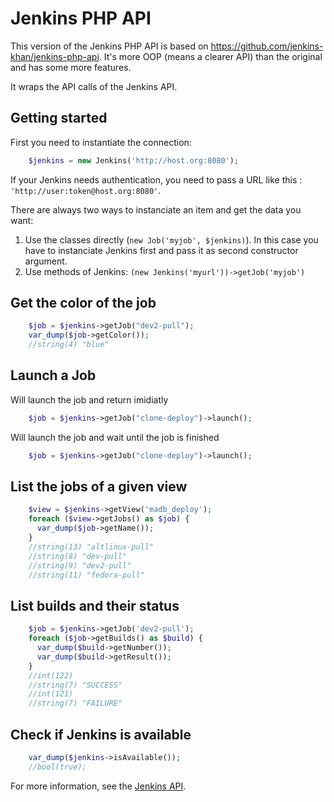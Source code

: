 Jenkins PHP API
===============

This version of the Jenkins PHP API is based on https://github.com/jenkins-khan/jenkins-php-api.
It's more OOP (means a clearer API) than the original and has some more features.

It wraps the API calls of the Jenkins API.


Getting started
---------------
First you need to instantiate the connection:

```php
    $jenkins = new Jenkins('http://host.org:8080');
```

If your Jenkins needs authentication, you need to pass a URL like this : `'http://user:token@host.org:8080'`.


There are always two ways to instanciate an item and get the data you want:
 
1. Use the classes directly (`new Job('myjob', $jenkins)`). In this case you have to instanciate Jenkins first and pass it as second constructor argument.
2. Use methods of Jenkins: `(new Jenkins('myurl'))->getJob('myjob')`

Get the color of the job
------------------------

```php
    $job = $jenkins->getJob("dev2-pull");
    var_dump($job->getColor());
    //string(4) "blue"
```


Launch a Job
------------

Will launch the job and return imidiatly
```php
    $job = $jenkins->getJob("clone-deploy")->launch();
```

Will launch the job and wait until the job is finished
```php
    $job = $jenkins->getJob("clone-deploy")->launch();
```


List the jobs of a given view
-----------------------------

```php
    $view = $jenkins->getView('madb_deploy');
    foreach ($view->getJobs() as $job) {
      var_dump($job->getName());
    }
    //string(13) "altlinux-pull"
    //string(8) "dev-pull"
    //string(9) "dev2-pull"
    //string(11) "fedora-pull"
```

List builds and their status
----------------------------

```php
    $job = $jenkins->getJob('dev2-pull');
    foreach ($job->getBuilds() as $build) {
      var_dump($build->getNumber());
      var_dump($build->getResult());
    }
    //int(122)
    //string(7) "SUCCESS"
    //int(121)
    //string(7) "FAILURE"
```


Check if Jenkins is available
-----------------------------

```php
    var_dump($jenkins->isAvailable());
    //bool(true);
```

For more information, see the [Jenkins API](https://wiki.jenkins-ci.org/display/JENKINS/Remote+access+API).
